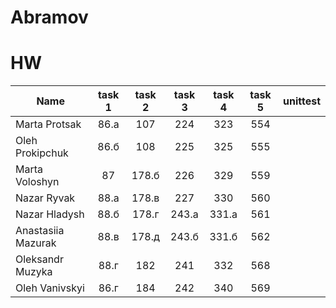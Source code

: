# Abramov

# HW

| Name | task 1 | task 2 | task 3 | task 4 | task 5 | unittest |
|----------|:-------------:|:-------------:|:-------------:|:-------------:|:-------------:|------|
| Marta Protsak | 86.а | 107 | 224 | 323 | 554 |  |
| Oleh Prokipchuk | 86.б | 108 | 225 | 325 | 555 |  |
| Marta Voloshyn | 87 | 178.б | 226 | 329 | 559 |  |
| Nazar Ryvak | 88.а | 178.в | 227 | 330 | 560 |  |
| Nazar Hladysh | 88.б | 178.г | 243.а | 331.а | 561 |  |
| Anastasiia Mazurak | 88.в | 178.д | 243.б | 331.б | 562 |  |
| Oleksandr Muzyka | 88.г | 182 | 241 | 332 | 568 |  |
| Oleh Vanivskyi | 86.г | 184 | 242 | 340 | 569 |  |
